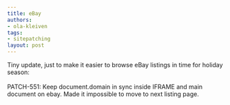 ```yaml
---
title: eBay
authors:
- ola-kleiven
tags:
- sitepatching
layout: post
---
```

Tiny update, just to make it easier to browse eBay listings in time for holiday season:<br/><br/>PATCH-551: Keep document.domain in sync inside IFRAME and main document on ebay. Made it impossible to move to next listing page.

